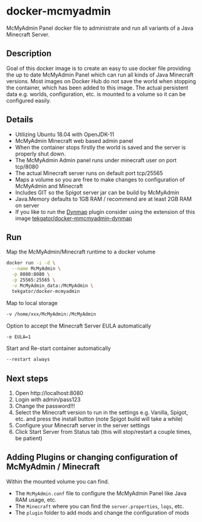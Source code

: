 # docker-mcmyadmin

McMyAdmin Panel docker file to administrate and run all variants of a Java Minecraft Server.

## Description

Goal of this docker image is to create an easy to use docker file providing the up to date McMyAdmin Panel which can run all kinds of Java Minecraft versions. Most images on Docker Hub do not save the world when stopping the container, which has been added to this image. The actual persistent data e.g. worlds, configuration, etc. is mounted to a volume so it can be configured easily.

## Details

* Utilizing Ubuntu 18.04 with OpenJDK-11
* McMyAdmin Minecraft web based admin panel
* When the container stops firstly the world is saved and the server is properly shut down.
* The McMyAdmin Admin panel runs under minecraft user on port tcp/8080
* The actual Minecraft server runs on default port tcp/25565
* Maps a volume so you are free to make changes to configuration of McMyAdmin and Minecraft
* Includes GIT so the Spigot server jar can be build by McMyAdmin
* Java.Memory defaults to 1GB RAM / recommend are at least 2GB RAM on server
* If you like to run the [Dynmap](https://dev.bukkit.org/projects/dynmap/files) plugin consider using the extension of this image [tekgator/docker-mmcmyadmin-dynmap](https://hub.docker.com/r/tekgator/docker-mcmyadmin-dynmap)

## Run

Map the McMyAdmin/Minecraft runtime to a docker volume
```bash
docker run -i -d \
  --name McMyAdmin \
  -p 8080:8080 \
  -p 25565:25565 \
  -v McMyAdmin_data:/McMyAdmin \
  tekgator/docker-mcmyadmin
``` 

Map to local storage
```bash
-v /home/xxx/McMyAdmin:/McMyAdmin
``` 

Option to accept the Minecraft Server EULA automatically
```bash
-e EULA=1
``` 

Start and Re-start container automatically
```bash
--restart always
``` 

## Next steps

1. Open http://localhost:8080
2. Login with admin/pass123
3. Change the password!!!
4. Select the Minecraft version to run in the settings e.g. Vanilla, Spigot, etc. and press the install button (note Spigot build will take a while)
5. Configure your Minecraft server in the server settings
6. Click Start Server from Status tab (this will stop/restart a couple times, be patient)

## Adding Plugins or changing configuration of McMyAdmin / Minecraft

Within the mounted volume you can find.

* The `McMyAdmin.conf` file to configure the McMyAdmin Panel like Java RAM usage, etc.
* The `Minecraft` where you can find the `server.properties`, `logs`, etc.
* The `plugin` folder to add mods and change the configuration of mods